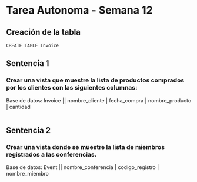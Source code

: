 # Tarea Autonoma - Semana 12
## Creación de la tabla 

```
CREATE TABLE Invoice

```

## Sentencia 1
### Crear una vista que muestre la lista de productos comprados por los clientes con las siguientes columnas: 
Base de datos: Invoice || 
nombre_cliente | fecha_compra | nombre_producto | cantidad

```

```

## Sentencia 2
### Crear una vista donde se muestre la lista de miembros registrados a las conferencias.
Base de datos: Event ||
nombre_conferencia | codigo_registro | nombre_miembro 

```

```

